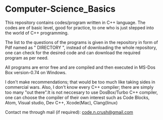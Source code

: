 # Computer-Science_Basics

This repository contains codes/program written in C++ language. The codes are of basic level, good for practice, to one who is just stepped into the world of C++ programming. 

The list to the questions of the programs is given in the repository in form of Pdf named as " DIRECTORY ", instead of downloading the whole repository, one can check for the desired code and can download the required program as per need.

All programs are error free and are compiled and then executed in MS-Dos Box version-0.74 on Windows.

I don't make recommendations; that would be too much like taking sides in commercial wars. Also, I don't know every C++ compiler; there are simply too many "out there".It is not neccesary to use DosBox/Turbo C++ compiler, one can choose the compiler of their own interest such as Code Blocks, Atom, Visual studio, Dev C++, Xcode(Mac), Clang(linux)

Contact me through mail (if required): code.n.crush@gmail.com
